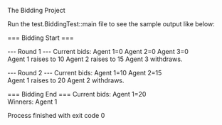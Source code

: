 The Bidding Project

Run the test.BiddingTest::main file to see the sample output like below:

=== Bidding Start ===

--- Round 1 ---
Current bids: Agent 1=0  Agent 2=0  Agent 3=0  
Agent 1 raises to 10
Agent 2 raises to 15
Agent 3 withdraws.

--- Round 2 ---
Current bids: Agent 1=10  Agent 2=15  
Agent 1 raises to 20
Agent 2 withdraws.

=== Bidding End ===
Current bids: Agent 1=20  
Winners: Agent 1

Process finished with exit code 0